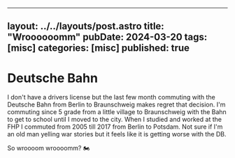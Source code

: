 
---
layout: ../../layouts/post.astro
title: "Wroooooomm"
pubDate: 2024-03-20
tags: [misc]
categories: [misc]
published: true
---

# Deutsche Bahn

I don't have a drivers license but the last few month commuting with the Deutsche Bahn from Berlin to Braunschweig makes regret that decision. 
I'm commuting since 5 grade from a little village to Braunschweig with the Bahn to get to school until I moved to the city. When I studied and worked at the FHP I commuted from 2005 till 2017 from Berlin to Potsdam. 
Not sure if I'm an old man yelling war stories but it feels like it is getting worse with the DB. 

So wroooom wroooomm? 🏍️